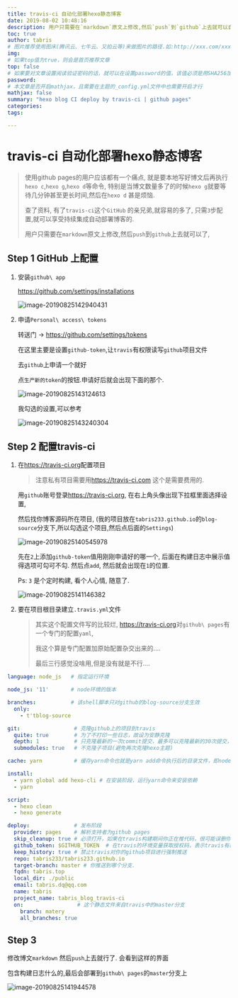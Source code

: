 ```yaml
---
title: travis-ci 自动化部署hexo静态博客
date: 2019-08-02 10:48:16
description: 用户只需要在`markdown`原文上修改,然后`push`到`github`上去就可以自动构建博客了
toc: true
author: tabris
# 图片推荐使用图床(腾讯云、七牛云、又拍云等)来做图片的路径.如:http://xxx.com/xxx.jpg
img:
# 如果top值为true，则会是首页推荐文章
top: false
# 如果要对文章设置阅读验证密码的话，就可以在设置password的值，该值必须是用SHA256加密后的密码，防止被他人识破
password:
# 本文章是否开启mathjax，且需要在主题的_config.yml文件中也需要开启才行
mathjax: false
summary: "hexo blog CI deploy by travis-ci | github pages"
categories:
tags:

---
```


# travis-ci 自动化部署hexo静态博客

> 使用github pages的用户应该都有一个痛点, 就是要本地写好博文后再执行`hexo c`,`hexo g`,`hexo d`等命令, 特别是当博文数量多了的时候`hexo g`就要等待几分钟甚至更长时间,然后在`hexo d` 甚是烦恼.
>
> 查了资料, 有了`travis-ci`这个`GitHub` 的亲兄弟,就容易的多了, 只需`3`步配置,就可以享受持续集成自动部署博客的. 
>
> 用户只需要在`markdown`原文上修改,然后`push`到`github`上去就可以了,

## Step 1 GitHub 上配置

1. 安装`github\ app`

    https://github.com/settings/installations

    ![image-20190825142940431](test_travis.assets/image-20190825142940431.png)

2. 申请`Personal\ access\ tokens`

    转送门 -> https://github.com/settings/tokens

    在这里主要是设置`github-token`,让`travis`有权限读写`github`项目文件

    去`github`上申请一个就好

    点`生产新的token`的按钮.申请好后就会出现下面的那个.

    ![image-20190825143124613](test_travis.assets/image-20190825143124613.png)

    我勾选的设置,可以参考

    ![image-20190825143240304](test_travis.assets/image-20190825143240304.png)

## Step 2 配置travis-ci

1. 在<https://travis-ci.org>配置项目

    > 注意私有项目需要用<https://travis-ci.com> 这个是需要费用的.

    用`github`账号登录<https://travis-ci.org>, 在右上角头像出现下拉框里面选择设置,

    然后找你博客源码所在项目, (我的项目放在`tabris233.github.io`的`blog-source`分支下,所以勾选这个项目,然后点后面的`Settings`)

    ![image-20190825140545978](test_travis.assets/image-20190825140545978.png)

    先在`2`上添加`github-token`值用刚刚申请好的哪一个, 后面在构建日志中展示值得选项可勾可不勾. 然后点`add`,  然后就会出现在`1`的位置.

    Ps: `3` 是个定时构建, 看个人心情, 随意了.

    ![image-20190825141146382](test_travis.assets/image-20190825141146382.png)

2. 要在项目根目录建立`.travis.yml`文件

    > 其实这个配置文件写的比较烂, <https://travis-ci.org>对`github\ pages`有一个专门的配置`yaml`,
    >
    > 我这个算是专门配置加原始配置杂交出来的....
    >
    > 最后三行感觉没啥用,但是没有就是不行....

```yaml
language: node_js   # 指定运行环境

node_js: '11'       # node环境的版本

branches:           # 该shell脚本只对github的blog-source分支生效
  only: 
    - t'tblog-source

git:                 # 克隆github上的项目到travis
  quite: true        # 为了不打印一些日志，故设为安静克隆
  depth: 1           # 只克隆最新的一次commit提交，最多可以克隆最新的30次提交，但是没必要
  submodules: true   # 不克隆子项目(避免再次克隆hexo主题)

cache: yarn          # 缓存yarn命令也就是yarn add命令执行后的目录文件，即node_modules

install: 
  - yarn global add hexo-cli # 在安装阶段，运行yarn命令来安装依赖
  - yarn

script:
  - hexo clean
  - hexo generate

deploy:              # 发布阶段
  provider: pages    # 解析支持者为github pages
  skip_cleanup: true # 必须打开，如果在travis构建期间你正在推代码，很可能误删你最新的上传代码
  github_token: $GITHUB_TOKEN  # 在travis的环境变量获取授权码，表示travis有权对github的项目进行拉取推送操作
  keep_history: true # 禁止travis对你的github项目进行强制推送 
  repo: tabris233/tabris233.github.io
  target-branch: master # 你推送到哪个分支.
  fqdn: tabris.top
  local_dir: ./public
  email: tabris.dq@qq.com
  name: tabris
  project_name: tabris_blog_travis-ci
  on:                 # 这个静态文件来自travis中的master分支
    branch: matery
    all_branches: true
```



## Step 3

修改博文`markdown` 然后`push`上去就行了. 会看到这样的界面

包含构建日志什么的,最后会部署到`github\ pages`的`master`分支上

![image-20190825141944578](test_travis.assets/image-20190825141944578.png)